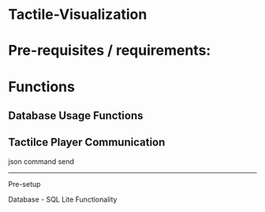 # Tactile-Visualization

# Pre-requisites / requirements:


# Functions

## Database Usage Functions

## Tactilce Player Communication

json command send


---
Pre-setup


Database - SQL Lite Functionality



